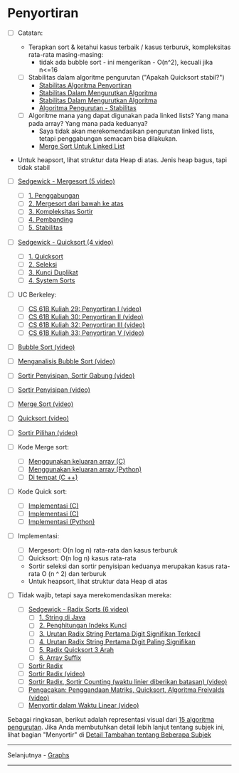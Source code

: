 # Penyortiran

- [ ] Catatan:

  - Terapkan sort & ketahui kasus terbaik / kasus terburuk, kompleksitas rata-rata masing-masing:
    - tidak ada bubble sort - ini mengerikan - O(n^2), kecuali jika n<=16
  - [ ] Stabilitas dalam algoritme pengurutan ("Apakah Quicksort stabil?")
    - [Stabilitas Algoritma Penyortiran](https://en.wikipedia.org/wiki/Sorting_algorithm#Stability)
    - [Stabilitas Dalam Mengurutkan Algoritma](http://stackoverflow.com/questions/1517793/stability-in-sorting-algorithms)
    - [Stabilitas Dalam Mengurutkan Algoritma](http://www.geeksforgeeks.org/stability-in-sorting-algorithms/)
    - [Algoritma Pengurutan - Stabilitas](http://homepages.math.uic.edu/~leon/cs-mcs401-s08/handouts/stability.pdf)
  - [ ] Algoritme mana yang dapat digunakan pada linked lists? Yang mana pada array? Yang mana pada keduanya?
    - Saya tidak akan merekomendasikan pengurutan linked lists, tetapi penggabungan semacam bisa dilakukan.
    - [Merge Sort Untuk Linked List](http://www.geeksforgeeks.org/merge-sort-for-linked-list/)

- Untuk heapsort, lihat struktur data Heap di atas. Jenis heap bagus, tapi tidak stabil

- [ ] [Sedgewick - Mergesort (5 video)](https://www.coursera.org/learn/algorithms-part1/home/week/3)

  - [ ] [1. Penggabungan](https://www.coursera.org/learn/algorithms-part1/lecture/ARWDq/mergesort)
  - [ ] [2. Mergesort dari bawah ke atas](https://www.coursera.org/learn/algorithms-part1/lecture/PWNEl/bottom-up-mergesort)
  - [ ] [3. Kompleksitas Sortir](https://www.coursera.org/learn/algorithms-part1/lecture/xAltF/sorting-complexity)
  - [ ] [4. Pembanding](https://www.coursera.org/learn/algorithms-part1/lecture/9FYhS/comparators)
  - [ ] [5. Stabilitas](https://www.coursera.org/learn/algorithms-part1/lecture/pvvLZ/stability)

- [ ] [Sedgewick - Quicksort (4 video)](https://www.coursera.org/learn/algorithms-part1/home/week/3)

  - [ ] [1. Quicksort](https://www.coursera.org/learn/algorithms-part1/lecture/vjvnC/quicksort)
  - [ ] [2. Seleksi](https://www.coursera.org/learn/algorithms-part1/lecture/UQxFT/selection)
  - [ ] [3. Kunci Duplikat](https://www.coursera.org/learn/algorithms-part1/lecture/XvjPd/duplicate-keys)
  - [ ] [4. System Sorts](https://www.coursera.org/learn/algorithms-part1/lecture/QBNZ7/system-sorts)

- [ ] UC Berkeley:

  - [ ] [CS 61B Kuliah 29: Penyortiran I (video)](https://archive.org/details/ucberkeley_webcast_EiUvYS2DT6I)
  - [ ] [CS 61B Kuliah 30: Penyortiran II (video)](https://archive.org/details/ucberkeley_webcast_2hTY3t80Qsk)
  - [ ] [CS 61B Kuliah 32: Penyortiran III (video)](https://archive.org/details/ucberkeley_webcast_Y6LOLpxg6Dc)
  - [ ] [CS 61B Kuliah 33: Penyortiran V (video)](https://archive.org/details/ucberkeley_webcast_qNMQ4ly43p4)

- [ ] [Bubble Sort (video)](https://www.youtube.com/watch?v=P00xJgWzz2c&index=1&list=PL89B61F78B552C1AB)
- [ ] [Menganalisis Bubble Sort (video)](https://www.youtube.com/watch?v=ni_zk257Nqo&index=7&list=PL89B61F78B552C1AB)
- [ ] [Sortir Penyisipan, Sortir Gabung (video)](https://www.youtube.com/watch?v=Kg4bqzAqRBM&index=3&list=PLUl4u3cNGP61Oq3tWYp6V_F-5jb5L2iHb)
- [ ] [Sortir Penyisipan (video)](https://www.youtube.com/watch?v=c4BRHC7kTaQ&index=2&list=PL89B61F78B552C1AB)
- [ ] [Merge Sort (video)](https://www.youtube.com/watch?v=GCae1WNvnZM&index=3&list=PL89B61F78B552C1AB)
- [ ] [Quicksort (video)](https://www.youtube.com/watch?v=y_G9BkAm6B8&index=4&list=PL89B61F78B552C1AB)
- [ ] [Sortir Pilihan (video)](https://www.youtube.com/watch?v=6nDMgr0-Yyo&index=8&list=PL89B61F78B552C1AB)

- [ ] Kode Merge sort:
  - [ ] [Menggunakan keluaran array (C)](http://www.cs.yale.edu/homes/aspnes/classes/223/examples/sorting/mergesort.c)
  - [ ] [Menggunakan keluaran array (Python)](https://github.com/jwasham/practice-python/blob/master/merge_sort/merge_sort.py)
  - [ ] [Di tempat (C ++)](https://github.com/jwasham/practice-cpp/blob/master/merge_sort/merge_sort.cc)
- [ ] Kode Quick sort:

  - [ ] [Implementasi (C)](http://www.cs.yale.edu/homes/aspnes/classes/223/examples/randomization/quick.c)
  - [ ] [Implementasi (C)](https://github.com/jwasham/practice-c/blob/master/quick_sort/quick_sort.c)
  - [ ] [Implementasi (Python)](https://github.com/jwasham/practice-python/blob/master/quick_sort/quick_sort.py)

- [ ] Implementasi:

  - [ ] Mergesort: O(n log n) rata-rata dan kasus terburuk
  - [ ] Quicksort: O(n log n) kasus rata-rata
  - Sortir seleksi dan sortir penyisipan keduanya merupakan kasus rata-rata O (n ^ 2) dan terburuk
  - Untuk heapsort, lihat struktur data Heap di atas

- [ ] Tidak wajib, tetapi saya merekomendasikan mereka:
  - [ ] [Sedgewick - Radix Sorts (6 video)](https://www.coursera.org/learn/algorithms-part2/home/week/3)
    - [ ] [1. String di Java](https://www.coursera.org/learn/algorithms-part2/lecture/vGHvb/strings-in-java)
    - [ ] [2. Penghitungan Indeks Kunci](https://www.coursera.org/learn/algorithms-part2/lecture/2pi1Z/key-indexed-counting)
    - [ ] [3. Urutan Radix String Pertama Digit Signifikan Terkecil](https://www.coursera.org/learn/algorithms-part2/lecture/c1U7L/lsd-radix-sort)
    - [ ] [4. Urutan Radix String Pertama Digit Paling Signifikan](https://www.coursera.org/learn/algorithms-part2/lecture/gFxwG/msd-radix-sort)
    - [ ] [5. Radix Quicksort 3 Arah](https://www.coursera.org/learn/algorithms-part2/lecture/crkd5/3-way-radix-quicksort)
    - [ ] [6. Array Suffix](https://www.coursera.org/learn/algorithms-part2/lecture/TH18W/suffix-arrays)
  - [ ] [Sortir Radix](http://www.cs.yale.edu/homes/aspnes/classes/223/notes.html#radixSort)
  - [ ] [Sortir Radix (video)](https://www.youtube.com/watch?v=xhr26ia4k38)
  - [ ] [Sortir Radix, Sortir Counting (waktu linier diberikan batasan) (video)](https://www.youtube.com/watch?v=Nz1KZXbghj8&index=7&list=PLUl4u3cNGP61Oq3tWYp6V_F-5jb5L2iHb)
  - [ ] [Pengacakan: Penggandaan Matriks, Quicksort, Algoritma Freivalds (video)](https://www.youtube.com/watch?v=cNB2lADK3_s&index=8&list=PLUl4u3cNGP6317WaSNfmCvGym2ucw3oGp)
  - [ ] [Menyortir dalam Waktu Linear (video)](https://www.youtube.com/watch?v=pOKy3RZbSws&list=PLUl4u3cNGP61hsJNdULdudlRL493b-XZf&index=14)

Sebagai ringkasan, berikut adalah representasi visual dari [15 algoritma pengurutan](https://www.youtube.com/watch?v=kPRA0W1kECg).
Jika Anda membutuhkan detail lebih lanjut tentang subjek ini, lihat bagian "Menyortir" di [Detail Tambahan tentang Beberapa Subjek](detail-tambahan-tentang-beberapa-subjek.md)

---

Selanjutnya - [Graphs](graphs.md)

---
